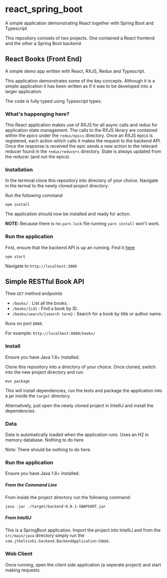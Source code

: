 # react_spring_boot
A simple application demonstrating React together with Spring Boot and Typescript

This repository consists of two projects. One contained a React frontend and the other a 
Spring Boot backend.


## React Books (Front End)

A simple demo app written with React, RXJS, Redux and Typescript.

This application demonstrates some of the key concepts. Although it is a simple application it has been written as if it was to be developed into a larger application.

The code is fully typed using Typescript types.

### What's happenging here?

This React application makes use of RXJS for all async calls and redux for application state management. The calls to the RXJS library are contained within the _epics_ under the `redux/epics` directory. Once an RXJS epics is registered, each action which calls it makes the request to the backend API. Once the response is received the epic sends a new action to the relevant reducer found in the `redux/reducers` directory. State is always updated from the reducer (and not the epics).  

### Installation

In the terminal clone this repository into directory of your choice. Navigate in the termal to the newly cloned project directory.

Run the following command

`npm install`

The application should now be installed and ready for action.

__NOTE:__ Because there is no `yarn.lock` file running `yarn install` won't work. 

### Run the application

First, ensure that the backend API is up an running. Find it [here](https://github.com/jt-helsinki/v_backend)

`npm start`

Navigate to `http://localhost:3000`

## Simple RESTful Book API

Thee `GET` method endpoints
* `/books/` : List all the books.
* `/books/{id}` :  Find a book by ID.
* `/books/search/{search term}` : Search for a book by title or author name.

Runs on port `8080`.

For example: `http://localhost:8080/books/`

### Install
Ensure you have Java 1.8+ installed.

Clone this repository into a directory of your choice. Once cloned, switch into the new project 
directory and run:

`mvn package`

This will install dependencies, run the tests and package the application into a jar inside the `target`
directory.

Alternatively, just open the newly cloned project in IntelliJ and install the dependencies.   

### Data
Data is automatically loaded when the application runs. Uses an H2 in memory database. Nothing
to do here.

Note: There should be nothing to do here. 

### Run the application

Ensure you have Java 1.8+ installed.

##### From the Command Line
From inside the project directory run the following command:

`java -jar ./target/backend-0.0.1-SNAPSHOT.jar`

##### From IntelliJ
This is  a SpringBoot application. Import the project into IntelliJ and from the `src/main/java` directory 
simply run the `com.jthelsinki.backend.BackendApplication` class.

### Web Client
Once running, open the client side application (a seperate project) and start making requests. 



